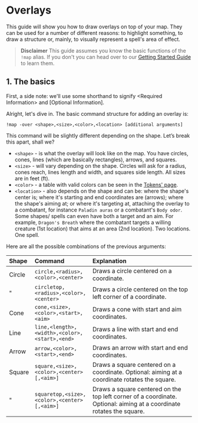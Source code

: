# Overlays

This guide will show you how to draw overlays on top of your map. They can be used for a number of different reasons: to highlight something, to draw a structure or, mainly, to visually represent a spell's area of effect.

> **Disclaimer**
This guide assumes you know the basic functions of the `!map` alias. If you don't you can head over to our [Getting Started Guide](http://docs.otfbm.com/#/guides_getting_started) to learn them.

## 1. The basics

First, a side note: we'll use some shorthand to signify \<Required Information\> and \[Optional Information\].

Alright, let's dive in. The basic command structure for adding an overlay is:

```
!map -over <shape>,<size>,<color>,<location> [additional arguments]
```

This command will be slightly different depending on the shape.  Let’s break this apart, shall we?
- `<shape>` - is what the overlay will look like on the map. You have circles, cones, lines (which are basically rectangles), arrows, and squares.
- `<size>` - will vary depending on the shape. Circles will ask for a radius, cones reach, lines length and width, and squares side length. All sizes are in feet (ft).
- `<color>` - a table with valid colors can be seen in the [Tokens' page](http://docs.otfbm.com/#/tokens).
- `<location>` - also depends on the shape and can be: where the shape's center is; where it's starting and end coordinates are (arrows); where the shape's aiming at; or where it's targeting at, attaching the overlay to a combatant, for instance `Paladin auras` or a combatant's `Body odor`. Some shapes/ spells can even have both a target and an aim. For example, `Dragon's Breath` where the combatant targets a willing creature (1st location) that aims at an area (2nd location). Two locations. One spell.

Here are all the possible combinations of the previous arguments:

Shape | Command | Explanation
:--- | :--- | :---
Circle | `circle,<radius>,<color>,<center>` | Draws a circle centered on a coordinate.
" | `circletop,<radius>,<color>,<center>` | Draws a circle centered on the top left corner of a coordinate.
Cone | `cone,<size>,<color>,<start>,<aim>` | Draws a cone with start and aim coordinates.
Line | `line,<length>,<width>,<color>,<start>,<end>` | Draws a line with start and end coordinates.
Arrow | `arrow,<color>,<start>,<end>` | Draws an arrow with start and end coordinates.
Square | `square,<size>,<color>,<center>[,<aim>]` | Draws a square centered on a coordinate. Optional: aiming at a coordinate rotates the square.
" | `squaretop,<size>,<color>,<center>[,<aim>]` | Draws a square centered on the top left corner of a coordinate. Optional: aiming at a coordinate rotates the square.
